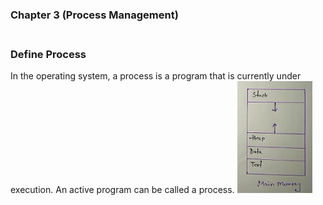 ### Chapter 3 (Process Management)

### **<br/>Define Process**
In the operating system, a process is a program that is currently under execution. An active program can be called a process.
<img src ="./Capture1.PNG" width = "120"/>


